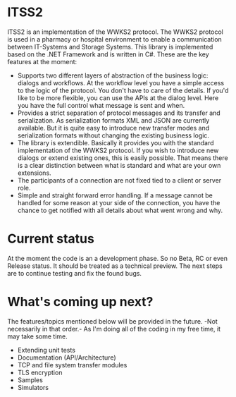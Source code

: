 # ITSS2
ITSS2 is an implementation of the WWKS2 protocol. The WWKS2 protocol is used in a pharmacy or hospital environment to enable a communication between IT-Systems and Storage Systems. This library is implemented based on the .NET Framework and is written in C#. These are the key features at the moment:

- Supports two different layers of abstraction of the business logic: dialogs and workflows. At the workflow level you have a simple access to the logic of the protocol. You don't have to care of the details. If you'd like to be more flexible, you can use the APIs at the dialog level. Here you have the full control what message is sent and when.
- Provides a strict separation of protocol messages and its transfer and serialization. As serialization formats XML and JSON are currently available. But it is quite easy to introduce new transfer modes and serialization formats without changing the existing business logic.
- The library is extendible. Basically it provides you with the standard implementation of the WWKS2 protocol. If you wish to introduce new dialogs or extend existing ones, this is easily possible. That means there is a clear distinction between what is standard and what are your own extensions.
- The participants of a connection are not fixed tied to a client or server role.
- Simple and straight forward error handling. If a message cannot be handled for some reason at your side of the connection, you have the chance to get notified with all details about what went wrong and why.

# Current status
At the moment the code is an a development phase. So no Beta, RC or even Release status. It should be treated as a technical preview. The next steps are to continue testing and fix the found bugs.

# What's coming up next?
The features/topics mentioned below will be provided in the future. -Not necessarily in that order.-
As I'm doing all of the coding in my free time, it may take some time.

- Extending unit tests
- Documentation (API/Architecture)
- TCP and file system transfer modules
- TLS encryption
- Samples
- Simulators

